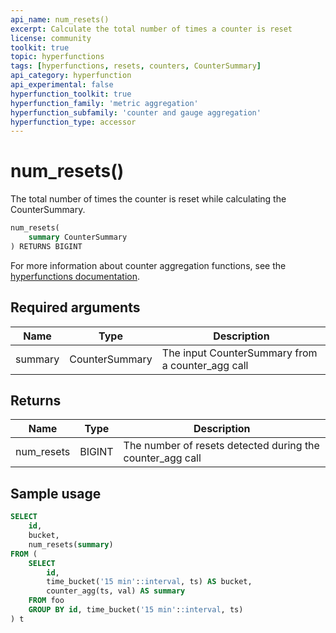 ```yaml
---
api_name: num_resets()
excerpt: Calculate the total number of times a counter is reset
license: community
toolkit: true
topic: hyperfunctions
tags: [hyperfunctions, resets, counters, CounterSummary]
api_category: hyperfunction
api_experimental: false
hyperfunction_toolkit: true
hyperfunction_family: 'metric aggregation'
hyperfunction_subfamily: 'counter and gauge aggregation'
hyperfunction_type: accessor
---
```


# num_resets() <tag type="toolkit" content="Toolkit" />
The total number of times the counter is reset while calculating the
CounterSummary.

```sql
num_resets(
    summary CounterSummary
) RETURNS BIGINT
```

For more information about counter aggregation functions, see the
[hyperfunctions documentation][hyperfunctions-counter-agg].

## Required arguments

|Name|Type|Description|
|-|-|-|
|summary|CounterSummary|The input CounterSummary from a counter_agg call|

## Returns

|Name|Type|Description|
|-|-|-|
|num_resets|BIGINT|The number of resets detected during the counter_agg call|

## Sample usage

```sql
SELECT
    id,
    bucket,
    num_resets(summary)
FROM (
    SELECT
        id,
        time_bucket('15 min'::interval, ts) AS bucket,
        counter_agg(ts, val) AS summary
    FROM foo
    GROUP BY id, time_bucket('15 min'::interval, ts)
) t
```


[hyperfunctions-counter-agg]: timescaledb/:currentVersion:/how-to-guides/hyperfunctions/counter-aggregation/
